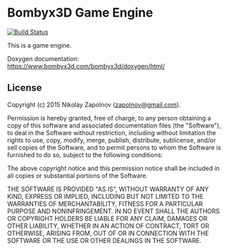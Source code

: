 ﻿
Bombyx3D Game Engine
====================

<a href="https://travis-ci.org/bombyx3d/bombyx3d" target="_blank">
 <img src="https://travis-ci.org/bombyx3d/bombyx3d.svg?branch=master" alt="Build Status" />
</a>

This is a game engine.

Doxygen documentation: <a href="https://www.bombyx3d.com/bombyx3d/doxygen/html/"
    target="_blank">https://www.bombyx3d.com/bombyx3d/doxygen/html/</a>

License
-------

Copyright (c) 2015 Nikolay Zapolnov (zapolnov@gmail.com).

Permission is hereby granted, free of charge, to any person obtaining a copy
of this software and associated documentation files (the "Software"), to deal
in the Software without restriction, including without limitation the rights
to use, copy, modify, merge, publish, distribute, sublicense, and/or sell
copies of the Software, and to permit persons to whom the Software is
furnished to do so, subject to the following conditions:

The above copyright notice and this permission notice shall be included in
all copies or substantial portions of the Software.

THE SOFTWARE IS PROVIDED "AS IS", WITHOUT WARRANTY OF ANY KIND, EXPRESS OR
IMPLIED, INCLUDING BUT NOT LIMITED TO THE WARRANTIES OF MERCHANTABILITY,
FITNESS FOR A PARTICULAR PURPOSE AND NONINFRINGEMENT. IN NO EVENT SHALL THE
AUTHORS OR COPYRIGHT HOLDERS BE LIABLE FOR ANY CLAIM, DAMAGES OR OTHER
LIABILITY, WHETHER IN AN ACTION OF CONTRACT, TORT OR OTHERWISE, ARISING FROM,
OUT OF OR IN CONNECTION WITH THE SOFTWARE OR THE USE OR OTHER DEALINGS IN
THE SOFTWARE.
